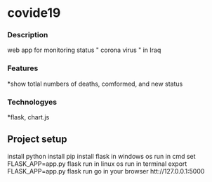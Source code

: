 # covide19
### Description
web app for monitoring status " corona virus " in Iraq
### Features
*show totlal numbers of deaths, comformed, and new status
### Technologyes 
*flask, chart.js
## Project setup
install python 
install pip
install flask 
in windows os run in cmd
  set FLASK_APP=app.py 
  flask run
in linux os run in terminal 
  export FLASK_APP=app.py
  flask run
go in your browser htt://127.0.0.1:5000

